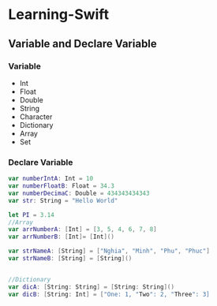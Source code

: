 # Learning-Swift
## Variable and Declare Variable
### Variable
* Int
* Float
* Double
* String
* Character
* Dictionary
* Array
* Set

### Declare Variable
~~~Swift
var numberIntA: Int = 10
var numberFloatB: Float = 34.3
var numberDecimaC: Double = 434343434343
var str: String = "Hello World"

let PI = 3.14
//Array
var arrNumberA: [Int] = [3, 5, 4, 6, 7, 8]
var arrNumberB: [Int]= [Int]()

var strNameA: [String] = ["Nghia", "Minh", "Phu", "Phuc"]
var strNameB: [String] = [String]()


//Dictionary
var dicA: [String: String] = [String: String]()
var dicB: [String: Int] = ["One: 1, "Two": 2, "Three": 3]


~~~




